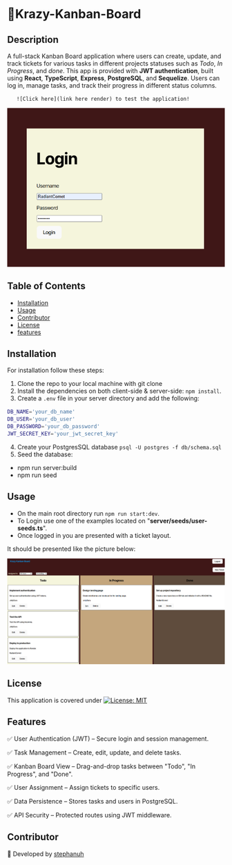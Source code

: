 # 📝Krazy-Kanban-Board

## Description
A full-stack Kanban Board application where users can create, update, and track tickets for various tasks in different projects statuses such as *Todo*, *In Progress*, and *done*. This app is provided with **JWT authentication**, built using **React**, **TypeScript**, **Express**, **PostgreSQL**, and **Sequelize**. Users can log in, manage tasks, and track their progress in different status columns.

       ![Click here](link here render) to test the application!

![homepage](client/images/Kanban-login.PNG)

## Table of Contents

- [Installation](#installation)
- [Usage](#usage)
- [Contributor](#contributor)
- [License](#license)
- [features](#features)

## Installation

For installation follow these steps:

1) Clone the repo to your local machine with git clone
2) Install the dependencies on both client-side & server-side: `npm install`.
3) Create a `.env` file in your server directory and add the following:
```sh
DB_NAME='your_db_name'
DB_USER='your_db_user'
DB_PASSWORD='your_db_password'
JWT_SECRET_KEY='your_jwt_secret_key'
```
4) Create your PostgresSQL database `psql -U postgres -f db/schema.sql` 
5) Seed the database:
- npm run server:build
- npm run seed

## Usage
* On the main root directory run `npm run start:dev`.
* To Login use one of the examples located on "**server/seeds/user-seeds.ts**".
* Once logged in you are presented with a ticket layout.

It should be presented like the picture below:

![ticket cards](client/images/ticket-cards.PNG)

## License

This application is covered under [![License: MIT](https://img.shields.io/badge/License-MIT-yellow.svg)](https://opensource.org/licenses/MIT)

## Features
✅ User Authentication (JWT) – Secure login and session management.

✅ Task Management – Create, edit, update, and delete tasks.

✅ Kanban Board View – Drag-and-drop tasks between "Todo", "In Progress", and "Done".

✅ User Assignment – Assign tickets to specific users.

✅ Data Persistence – Stores tasks and users in PostgreSQL.

✅ API Security – Protected routes using JWT middleware.

## Contributor

🚀 Developed by [stephanuh](https://github.com/stephanuh)